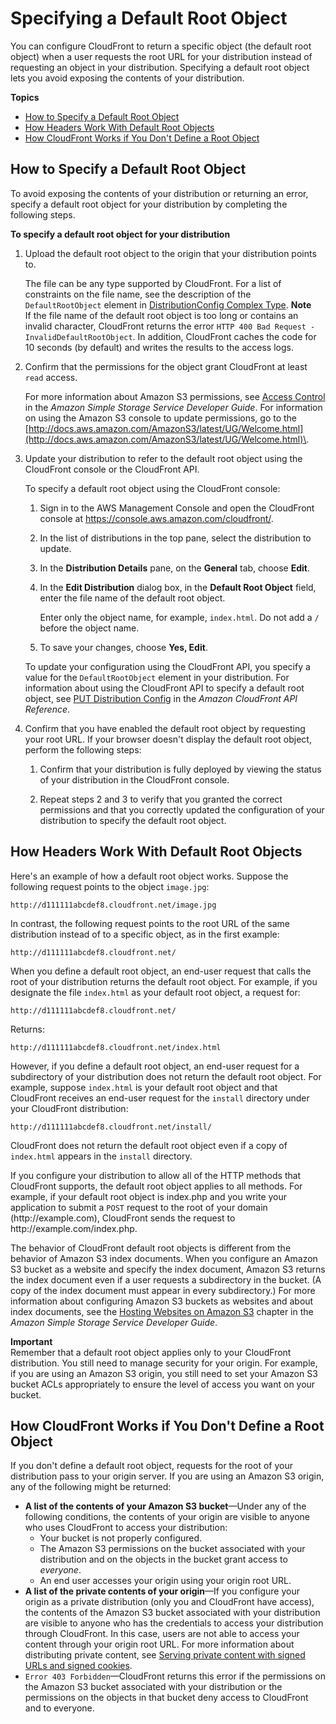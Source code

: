 # Specifying a Default Root Object<a name="DefaultRootObject"></a>

You can configure CloudFront to return a specific object \(the default root object\) when a user requests the root URL for your distribution instead of requesting an object in your distribution\. Specifying a default root object lets you avoid exposing the contents of your distribution\.

**Topics**
+ [How to Specify a Default Root Object](#DefaultRootObjectHowToDefine)
+ [How Headers Work With Default Root Objects](#DefaultRootObjectHow)
+ [How CloudFront Works if You Don't Define a Root Object](#DefaultRootObjectNotSet)

## How to Specify a Default Root Object<a name="DefaultRootObjectHowToDefine"></a>

To avoid exposing the contents of your distribution or returning an error, specify a default root object for your distribution by completing the following steps\.<a name="DefaultRootObjectProcedure"></a>

**To specify a default root object for your distribution**

1. Upload the default root object to the origin that your distribution points to\.

   The file can be any type supported by CloudFront\. For a list of constraints on the file name, see the description of the `DefaultRootObject` element in [DistributionConfig Complex Type](https://docs.aws.amazon.com/cloudfront/latest/APIReference/DistributionConfigDatatype.html)\.
**Note**  
If the file name of the default root object is too long or contains an invalid character, CloudFront returns the error `HTTP 400 Bad Request - InvalidDefaultRootObject`\. In addition, CloudFront caches the code for 10 seconds \(by default\) and writes the results to the access logs\.

1. Confirm that the permissions for the object grant CloudFront at least `read` access\.

   For more information about Amazon S3 permissions, see [Access Control](https://docs.aws.amazon.com/AmazonS3/latest/dev/UsingAuthAccess.html) in the *Amazon Simple Storage Service Developer Guide*\. For information on using the Amazon S3 console to update permissions, go to the [http://docs.aws.amazon.com/AmazonS3/latest/UG/Welcome.html](http://docs.aws.amazon.com/AmazonS3/latest/UG/Welcome.html)\. 

1. Update your distribution to refer to the default root object using the CloudFront console or the CloudFront API\.

   To specify a default root object using the CloudFront console:

   1. Sign in to the AWS Management Console and open the CloudFront console at [https://console\.aws\.amazon\.com/cloudfront/](https://console.aws.amazon.com/cloudfront/)\.

   1. In the list of distributions in the top pane, select the distribution to update\.

   1. In the **Distribution Details** pane, on the **General** tab, choose **Edit**\.

   1. In the **Edit Distribution** dialog box, in the **Default Root Object** field, enter the file name of the default root object\.

      Enter only the object name, for example, `index.html`\. Do not add a `/` before the object name\.

   1. To save your changes, choose **Yes, Edit**\.

   To update your configuration using the CloudFront API, you specify a value for the `DefaultRootObject` element in your distribution\. For information about using the CloudFront API to specify a default root object, see [PUT Distribution Config](https://docs.aws.amazon.com/cloudfront/latest/APIReference/PutConfig.html) in the *Amazon CloudFront API Reference*\.

1. Confirm that you have enabled the default root object by requesting your root URL\. If your browser doesn't display the default root object, perform the following steps:

   1. Confirm that your distribution is fully deployed by viewing the status of your distribution in the CloudFront console\.

   1. Repeat steps 2 and 3 to verify that you granted the correct permissions and that you correctly updated the configuration of your distribution to specify the default root object\.

## How Headers Work With Default Root Objects<a name="DefaultRootObjectHow"></a>

Here's an example of how a default root object works\. Suppose the following request points to the object `image.jpg`:

`http://d111111abcdef8.cloudfront.net/image.jpg`

In contrast, the following request points to the root URL of the same distribution instead of to a specific object, as in the first example:

`http://d111111abcdef8.cloudfront.net/`

When you define a default root object, an end\-user request that calls the root of your distribution returns the default root object\. For example, if you designate the file `index.html` as your default root object, a request for:

`http://d111111abcdef8.cloudfront.net/`

Returns:

`http://d111111abcdef8.cloudfront.net/index.html`

However, if you define a default root object, an end\-user request for a subdirectory of your distribution does not return the default root object\. For example, suppose `index.html` is your default root object and that CloudFront receives an end\-user request for the `install` directory under your CloudFront distribution:

`http://d111111abcdef8.cloudfront.net/install/`

CloudFront does not return the default root object even if a copy of `index.html` appears in the `install` directory\.

If you configure your distribution to allow all of the HTTP methods that CloudFront supports, the default root object applies to all methods\. For example, if your default root object is index\.php and you write your application to submit a `POST` request to the root of your domain \(http://example\.com\), CloudFront sends the request to http://example\.com/index\.php\.

The behavior of CloudFront default root objects is different from the behavior of Amazon S3 index documents\. When you configure an Amazon S3 bucket as a website and specify the index document, Amazon S3 returns the index document even if a user requests a subdirectory in the bucket\. \(A copy of the index document must appear in every subdirectory\.\) For more information about configuring Amazon S3 buckets as websites and about index documents, see the [Hosting Websites on Amazon S3](https://docs.aws.amazon.com/AmazonS3/latest/dev/WebsiteHosting.html) chapter in the *Amazon Simple Storage Service Developer Guide*\.

**Important**  
Remember that a default root object applies only to your CloudFront distribution\. You still need to manage security for your origin\. For example, if you are using an Amazon S3 origin, you still need to set your Amazon S3 bucket ACLs appropriately to ensure the level of access you want on your bucket\.

## How CloudFront Works if You Don't Define a Root Object<a name="DefaultRootObjectNotSet"></a>

If you don't define a default root object, requests for the root of your distribution pass to your origin server\. If you are using an Amazon S3 origin, any of the following might be returned:
+ **A list of the contents of your Amazon S3 bucket**—Under any of the following conditions, the contents of your origin are visible to anyone who uses CloudFront to access your distribution:
  + Your bucket is not properly configured\. 
  + The Amazon S3 permissions on the bucket associated with your distribution and on the objects in the bucket grant access to *everyone*\.
  + An end user accesses your origin using your origin root URL\. 
+ **A list of the private contents of your origin**—If you configure your origin as a private distribution \(only you and CloudFront have access\), the contents of the Amazon S3 bucket associated with your distribution are visible to anyone who has the credentials to access your distribution through CloudFront\. In this case, users are not able to access your content through your origin root URL\. For more information about distributing private content, see [Serving private content with signed URLs and signed cookies](PrivateContent.md)\.
+ `Error 403 Forbidden`—CloudFront returns this error if the permissions on the Amazon S3 bucket associated with your distribution or the permissions on the objects in that bucket deny access to CloudFront and to everyone\.